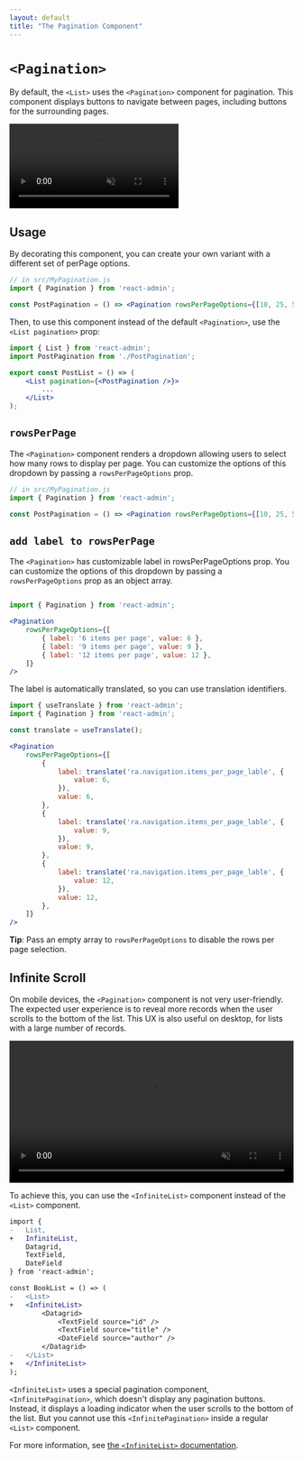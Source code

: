 ```yaml
---
layout: default
title: "The Pagination Component"
---
```


# `<Pagination>`

By default, the `<List>` uses the `<Pagination>` component for pagination. This component displays buttons to navigate between pages, including buttons for the surrounding pages.

<video controls autoplay playsinline muted loop>
  <source src="./img/pagination-buttons.webm" type="video/webm"/>
  <source src="./img/pagination-buttons.mp4" type="video/mp4"/>
  Your browser does not support the video tag.
</video>


## Usage

By decorating this component, you can create your own variant with a different set of perPage options.

```jsx
// in src/MyPagination.js
import { Pagination } from 'react-admin';

const PostPagination = () => <Pagination rowsPerPageOptions={[10, 25, 50, 100]} />;
```

Then, to use this component instead of the default `<Pagination>`, use the `<List pagination>` prop:

```jsx
import { List } from 'react-admin';
import PostPagination from './PostPagination';

export const PostList = () => (
    <List pagination={<PostPagination />}>
        ...
    </List>
);
```

## `rowsPerPage`

The `<Pagination>` component renders a dropdown allowing users to select how many rows to display per page. You can customize the options of this dropdown by passing a `rowsPerPageOptions` prop.

```jsx
// in src/MyPagination.js
import { Pagination } from 'react-admin';

const PostPagination = () => <Pagination rowsPerPageOptions={[10, 25, 50, 100]} />;
```

## `add label to rowsPerPage `

The `<Pagination>` has customizable label in rowsPerPageOptions prop. You can customize the options of this dropdown by passing a `rowsPerPageOptions` prop as an object array.

```jsx 

import { Pagination } from 'react-admin';

<Pagination
    rowsPerPageOptions={[
        { label: '6 items per page', value: 6 },
        { label: '9 items per page', value: 9 },
        { label: '12 items per page', value: 12 },
    ]}
/>
```
The label is automatically translated, so you can use translation identifiers.
```jsx 
import { useTranslate } from 'react-admin'; 
import { Pagination } from 'react-admin';

const translate = useTranslate();

<Pagination
    rowsPerPageOptions={[
        {
            label: translate('ra.navigation.items_per_page_lable', {
                value: 6,
            }),
            value: 6,
        },
        {
            label: translate('ra.navigation.items_per_page_lable', {
                value: 9,
            }),
            value: 9,
        },
        {
            label: translate('ra.navigation.items_per_page_lable', {
                value: 12,
            }),
            value: 12,
        },
    ]}
/>
```
**Tip**: Pass an empty array to `rowsPerPageOptions` to disable the rows per page selection.

## Infinite Scroll

On mobile devices, the `<Pagination>` component is not very user-friendly. The expected user experience is to reveal more records when the user scrolls to the bottom of the list. This UX is also useful on desktop, for lists with a large number of records.

<video controls autoplay playsinline muted loop width="100%">
  <source src="./img/infinite-book-list.webm" poster="./img/infinite-book-list.webp" type="video/webm">
  Your browser does not support the video tag.
</video>

To achieve this, you can use the `<InfiniteList>` component instead of the `<List>` component.

```diff
import {
-   List,
+   InfiniteList,
    Datagrid,
    TextField,
    DateField
} from 'react-admin';

const BookList = () => (
-   <List>
+   <InfiniteList>
        <Datagrid>
            <TextField source="id" />
            <TextField source="title" />
            <DateField source="author" />
        </Datagrid>
-   </List>
+   </InfiniteList>
);
```

`<InfiniteList>` uses a special pagination component, `<InfinitePagination>`, which doesn't display any pagination buttons. Instead, it displays a loading indicator when the user scrolls to the bottom of the list. But you cannot use this `<InfinitePagination>` inside a regular `<List>` component.

For more information, see [the `<InfiniteList>` documentation](./InfiniteList.md).
